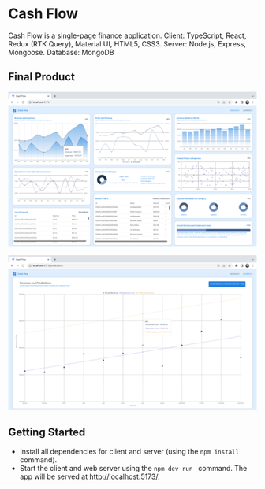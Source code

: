 # Cash Flow

Cash Flow is a single-page finance application. 
Client: TypeScript, React, Redux (RTK Query), Material UI,  HTML5, CSS3.
Server: Node.js, Express, Mongoose.
Database: MongoDB


## Final Product
!["main_page_1"](https://github.com/andrewbidylo/cash-flow/blob/master/client/src/docs/dashboard.png?raw=true)

!["main_page_2"](https://github.com/andrewbidylo/cash-flow/blob/master/client/src/docs/predictions.png?raw=true)


## Getting Started

- Install all dependencies for client and server (using the `npm install` command).
- Start the client and web server using the `npm dev run ` command. The app will be served at <http://localhost:5173/>.